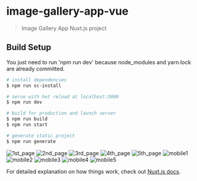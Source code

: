 # image-gallery-app-vue

> Image Gallery App Nuxt.js project

## Build Setup

You just need to run 'npm run dev' because node_modules and yarn.lock are already committed. 

``` bash
# install dependencies
$ npm run sc-install

# serve with hot reload at localhost:3000
$ npm run dev

# build for production and launch server
$ npm run build
$ npm run start

# generate static project
$ npm run generate
```
![1st_page](https://user-images.githubusercontent.com/58772812/85466716-fd7f3580-b5b2-11ea-82f7-4ad7eef9d8e3.png)
![2nd_page](https://user-images.githubusercontent.com/58772812/85466724-feb06280-b5b2-11ea-86d6-5290df3c4863.png)
![3rd_page](https://user-images.githubusercontent.com/58772812/85466728-ffe18f80-b5b2-11ea-8449-923e95a6036d.png)
![4th_page](https://user-images.githubusercontent.com/58772812/85466731-007a2600-b5b3-11ea-99e7-97f140523e04.png)
![5th_page](https://user-images.githubusercontent.com/58772812/85466732-0112bc80-b5b3-11ea-89cc-767c0550c883.png)
![mobile1](https://user-images.githubusercontent.com/58772812/85466735-01ab5300-b5b3-11ea-8408-af58dcecb9b2.PNG)
![mobile2](https://user-images.githubusercontent.com/58772812/85466737-0243e980-b5b3-11ea-94a2-99d00c5255d2.PNG)
![mobile3](https://user-images.githubusercontent.com/58772812/85466742-02dc8000-b5b3-11ea-92c6-e0cd12d3ac4f.PNG)
![mobile4](https://user-images.githubusercontent.com/58772812/85466746-040dad00-b5b3-11ea-9c70-ede33db45f0b.PNG)
![mobile5](https://user-images.githubusercontent.com/58772812/85466751-053eda00-b5b3-11ea-8277-ac16db1a4f3a.PNG)

For detailed explanation on how things work, check out [Nuxt.js docs](https://nuxtjs.org).
